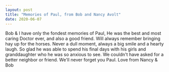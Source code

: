 ```yaml
---
layout: post
title: "Memories of Paul, from Bob and Nancy Avolt"
date: 2020-06-07
---
```


Bob & I have only the fondest memories of Paul, He was the best and  most caring Doctor ever, and also a good friend. Will always remember  bringing hay up for the horses. Never a dull moment, always a big smile  and a hearty laugh. So glad he was able to spend his final days with his  girls and granddaughter who he was so anxious to see. We couldn't have  asked for a better neighbor or friend. We'll never forget you Paul. Love from Nancy & Bob
